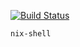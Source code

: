 [![Build Status](https://travis-ci.com/Boshen/haskell-template.svg?branch=master)](https://travis-ci.com/Boshen/haskell-template)

```
nix-shell
```
